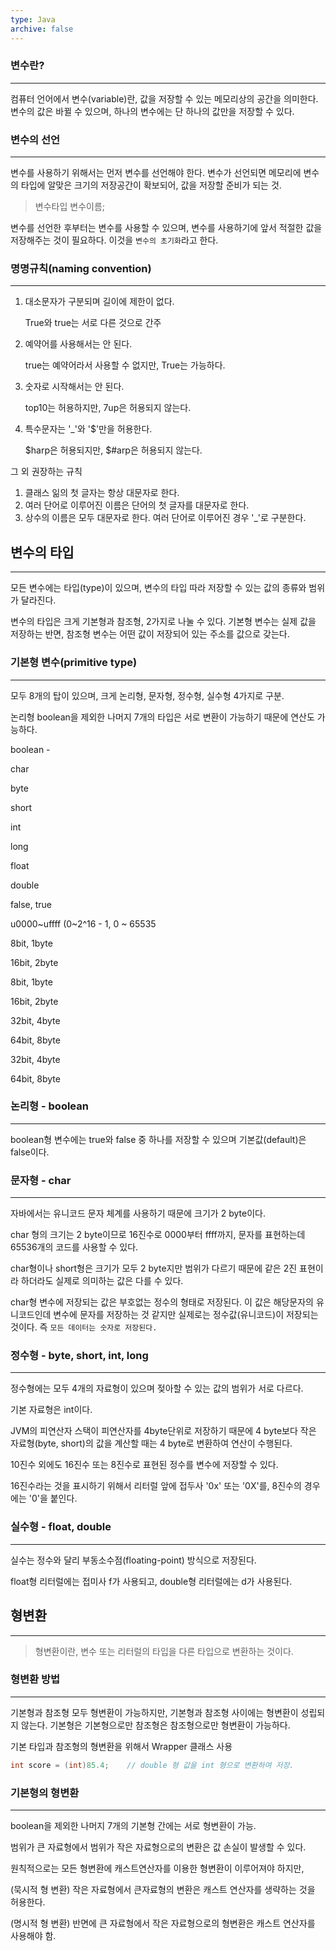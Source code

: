 ```yaml
---
type: Java
archive: false
---
```

### 변수란?

---

컴퓨터 언어에서 변수(variable)란, 값을 저장할 수 있는 메모리상의 공간을 의미한다. 변수의 값은 바뀔 수 있으며, 하나의 변수에는 단 하나의 값만을 저장할 수 있다.

  

### 변수의 선언

---

변수를 사용하기 위해서는 먼저 변수를 선언해야 한다. 변수가 선언되면 메모리에 변수의 타입에 알맞은 크기의 저장공간이 확보되어, 값을 저장할 준비가 되는 것.

> 변수타입 변수이름;

변수를 선언한 후부터는 변수를 사용할 수 있으며, 변수를 사용하기에 앞서 적절한 값을 저장해주는 것이 필요하다. 이것을 `변수의 초기화`라고 한다.

  

### 명명규칙(naming convention)

---

1. 대소문자가 구분되며 길이에 제한이 없다.
    
    True와 true는 서로 다른 것으로 간주
    
2. 예약어를 사용해서는 안 된다.
    
    true는 예약어라서 사용할 수 없지만, True는 가능하다.
    
3. 숫자로 시작해서는 안 된다.
    
    top10는 허용하지만, 7up은 허용되지 않는다.
    
4. 특수문자는 '_'와 '$'만을 허용한다.
    
    $harp은 허용되지만, $\#arp은 허용되지 않는다.
    
      
    

그 외 권장하는 규칙

1. 클래스 읾의 첫 글자는 항상 대문자로 한다.
2. 여러 단어로 이루어진 이름은 단어의 첫 글자를 대문자로 한다.
3. 상수의 이름은 모두 대문자로 한다. 여러 단어로 이루어진 경우 '_'로 구분한다.

  

## 변수의 타입

---

모든 변수에는 타입(type)이 있으며, 변수의 타입 따라 저장할 수 있는 값의 종류와 범위가 달라진다.

변수의 타입은 크게 기본형과 참조형, 2가지로 나눌 수 있다. 기본형 변수는 실제 값을 저장하는 반면, 참조형 변수는 어떤 값이 저장되어 있는 주소를 값으로 갖는다.

  

### 기본형 변수(primitive type)

---

모두 8개의 탑이 있으며, 크게 논리형, 문자형, 정수형, 실수형 4가지로 구분.

논리형 boolean을 제외한 나머지 7개의 타입은 서로 변환이 가능하기 때문에 연산도 가능하다.

boolean -

char

byte

short

int

long

float

double

false, true

u0000~uffff (0~2^16 - 1, 0 ~ 65535

  

  

  

  

  

  

8bit, 1byte

16bit, 2byte

8bit, 1byte

16bit, 2byte

32bit, 4byte

64bit, 8byte

32bit, 4byte

64bit, 8byte

  

### 논리형 - boolean

---

boolean형 변수에는 true와 false 중 하나를 저장할 수 있으며 기본값(default)은 false이다.

  

### 문자형 - char

---

자바에서는 유니코드 문자 체계를 사용하기 때문에 크기가 2 byte이다.

char 형의 크기는 2 byte이므로 16진수로 0000부터 ffff까지, 문자를 표현하는데 65536개의 코드를 사용할 수 있다.

char형이나 short형은 크기가 모두 2 byte지만 범위가 다르기 때문에 같은 2진 표현이라 하더라도 실제로 의미하는 값은 다를 수 있다.

char형 변수에 저장되는 값은 부호없는 정수의 형태로 저장된다. 이 값은 해당문자의 유니코드인데 변수에 문자를 저장하는 것 같지만 실제로는 정수값(유니코드)이 저장되는 것이다. 즉 `모든 데이터는 숫자로 저장된다.`

  

### 정수형 - byte, short, int, long

---

정수형에는 모두 4개의 자료형이 있으며 젖아할 수 있는 값의 범위가 서로 다르다.

기본 자료형은 int이다.

JVM의 피연산자 스택이 피연산자를 4byte단위로 저장하기 때문에 4 byte보다 작은 자료형(byte, short)의 값을 계산할 때는 4 byte로 변환하여 연산이 수행된다.

10진수 외에도 16진수 또는 8진수로 표현된 정수를 변수에 저장할 수 있다.

16진수라는 것을 표시하기 위해서 리터럴 앞에 접두사 '0x' 또는 '0X'를, 8진수의 경우에는 '0'을 붙인다.

  

### 실수형 - float, double

---

실수는 정수와 달리 부동소수점(floating-point) 방식으로 저장된다.

float형 리터럴에는 접미사 f가 사용되고, double형 리터럴에는 d가 사용된다.

  

## 형변환

---

> 형변환이란, 변수 또는 리터럴의 타입을 다른 타입으로 변환하는 것이다.

  

### 형변환 방법

---

기본형과 참조형 모두 형변환이 가능하지만, 기본형과 참조형 사이에는 형변환이 성립되지 않는다. 기본형은 기본형으로만 참조형은 참조형으로만 형변환이 가능하다.

기본 타입과 참조형의 형변환을 위해서 Wrapper 클래스 사용

```Java
int score = (int)85.4;    // double 형 값을 int 형으로 변환하여 저장.
```

  

### 기본형의 형변환

---

boolean을 제외한 나머지 7개의 기본형 간에는 서로 형변환이 가능.

범위가 큰 자료형에서 범위가 작은 자료형으로의 변환은 값 손실이 발생할 수 있다.

원칙적으로는 모든 형변환에 캐스트연산자를 이용한 형변환이 이루어져야 하지만,

(묵시적 형 변환) 작은 자료형에서 큰자료형의 변환은 캐스트 연산자를 생략하는 것을 허용한다.

(명시적 형 변환) 반면에 큰 자료형에서 작은 자료형으로의 형변환은 캐스트 연산자를 사용해야 함.